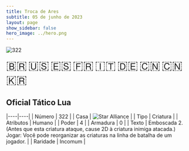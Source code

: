```yaml
---
title: Troca de Ares
subtitle: 05 de junho de 2023
layout: page
show_sidebar: false
hero_image: ../hero.png
---
```


![322](https://mastervault-storage-prod.s3.amazonaws.com/media/card_front/pt/600_322_3e568b0ba9ae_pt.png)

<span title="Português" style="font-size: 32px;cursor: pointer;" onclick="javascript:document.querySelector('img[alt=\'322\']').src=document.querySelector('img[alt=\'322\']').src.replace(/card_front\/[^/]+/, 'card_front/pt').replace(/_[^/.0-9]+\.png/, '_pt.png')">🇧🇷</span>
<span title="English" style="font-size: 32px;cursor: pointer;" onclick="javascript:document.querySelector('img[alt=\'322\']').src=document.querySelector('img[alt=\'322\']').src.replace(/card_front\/[^/]+/, 'card_front/en').replace(/_[^/.0-9]+\.png/, '_en.png')">🇺🇸</span>
<span title="Español" style="font-size: 32px;cursor: pointer;" onclick="javascript:document.querySelector('img[alt=\'322\']').src=document.querySelector('img[alt=\'322\']').src.replace(/card_front\/[^/]+/, 'card_front/es').replace(/_[^/.0-9]+\.png/, '_es.png')">🇪🇸</span>
<span title="Français" style="font-size: 32px;cursor: pointer;" onclick="javascript:document.querySelector('img[alt=\'322\']').src=document.querySelector('img[alt=\'322\']').src.replace(/card_front\/[^/]+/, 'card_front/fr').replace(/_[^/.0-9]+\.png/, '_fr.png')">🇫🇷</span>
<span title="Italiano" style="font-size: 32px;cursor: pointer;" onclick="javascript:document.querySelector('img[alt=\'322\']').src=document.querySelector('img[alt=\'322\']').src.replace(/card_front\/[^/]+/, 'card_front/it').replace(/_[^/.0-9]+\.png/, '_it.png')">🇮🇹</span>
<span title="Deutsche" style="font-size: 32px;cursor: pointer;" onclick="javascript:document.querySelector('img[alt=\'322\']').src=document.querySelector('img[alt=\'322\']').src.replace(/card_front\/[^/]+/, 'card_front/de').replace(/_[^/.0-9]+\.png/, '_de.png')">🇩🇪</span>
<span title="简体中文" style="font-size: 32px;cursor: pointer;" onclick="javascript:document.querySelector('img[alt=\'322\']').src=document.querySelector('img[alt=\'322\']').src.replace(/card_front\/[^/]+/, 'card_front/zh-hans').replace(/_[^/.0-9]+\.png/, '_zh-hans.png')">🇨🇳</span>
<span title="繁體中文" style="font-size: 32px;cursor: pointer;" onclick="javascript:document.querySelector('img[alt=\'322\']').src=document.querySelector('img[alt=\'322\']').src.replace(/card_front\/[^/]+/, 'card_front/zh-hant').replace(/_[^/.0-9]+\.png/, '_zh-hant.png')">🇨🇳</span>
<span title="한국어" style="font-size: 32px;cursor: pointer;" onclick="javascript:document.querySelector('img[alt=\'322\']').src=document.querySelector('img[alt=\'322\']').src.replace(/card_front\/[^/]+/, 'card_front/ko').replace(/_[^/.0-9]+\.png/, '_ko.png')">🇰🇷</span>

## Oficial Tático Lua

|----|----|
| Número | 322 |
| Casa | ![Star Alliance](https://archonarcana.com/images/thumb/7/7d/Star_Alliance.png/22px-Star_Alliance.png "Aliança Estelar") |
| Tipo | Criatura |
| Atributos | Humano |
| Poder | 4 |
| Armadura | 0 |
| Texto | Emboscada 2. (Antes que esta criatura ataque, cause 2D à criatura inimiga atacada.) Jogar: Você pode reorganizar as criaturas na linha de batalha de um jogador. |
| Raridade | Incomum |

